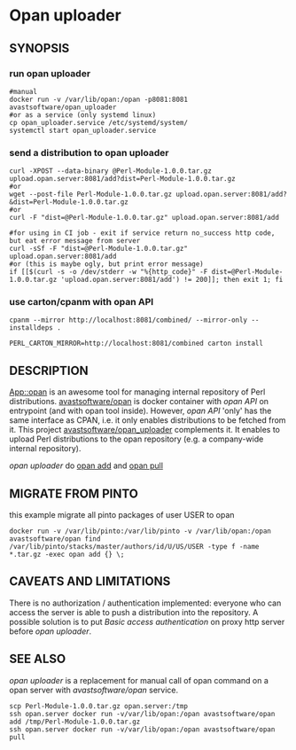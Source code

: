 # Opan uploader

## SYNOPSIS

### run opan uploader
```
#manual
docker run -v /var/lib/opan:/opan -p8081:8081 avastsoftware/opan_uploader
#or as a service (only systemd linux)
cp opan_uploader.service /etc/systemd/system/
systemctl start opan_uploader.service
```

### send a distribution to opan uploader
```
curl -XPOST --data-binary @Perl-Module-1.0.0.tar.gz upload.opan.server:8081/add?dist=Perl-Module-1.0.0.tar.gz
#or
wget --post-file Perl-Module-1.0.0.tar.gz upload.opan.server:8081/add?&dist=Perl-Module-1.0.0.tar.gz
#or
curl -F "dist=@Perl-Module-1.0.0.tar.gz" upload.opan.server:8081/add

#for using in CI job - exit if service return no_success http code, but eat error message from server 
curl -sSf -F "dist=@Perl-Module-1.0.0.tar.gz" upload.opan.server:8081/add
#or (this is maybe ogly, but print error message)
if [[$(curl -s -o /dev/stderr -w "%{http_code}" -F dist=@Perl-Module-1.0.0.tar.gz 'upload.opan.server:8081/add') != 200]]; then exit 1; fi
```

### use carton/cpanm with opan API
```
cpanm --mirror http://localhost:8081/combined/ --mirror-only --installdeps .
```

```
PERL_CARTON_MIRROR=http://localhost:8081/combined carton install
```

## DESCRIPTION
[App::opan](https://metacpan.org/pod/distribution/App-opan) is an awesome tool for managing
internal repository of Perl distributions.
[avastsoftware/opan](https://hub.docker.com/r/avastsoftware/opan) is docker
container with *opan API* on entrypoint (and with opan tool inside).
However, *opan API* 'only' has the same interface as CPAN, i.e. it only enables
distributions to be fetched from it. This project
[avastsoftware/opan_uploader](https://hub.docker.com/r/avastsoftware/opan_uploader/)
complements it. It enables to upload Perl distributions to the opan
repository (e.g. a company-wide internal repository).

*opan uploader* do [opan add](https://metacpan.org/pod/distribution/App-opan/script/opan#add) and [opan pull](https://metacpan.org/pod/distribution/App-opan/script/opan#pull)

## MIGRATE FROM PINTO
this example migrate all pinto packages of user USER to opan
```
docker run -v /var/lib/pinto:/var/lib/pinto -v /var/lib/opan:/opan avastsoftware/opan find /var/lib/pinto/stacks/master/authors/id/U/US/USER -type f -name *.tar.gz -exec opan add {} \;
```

## CAVEATS AND LIMITATIONS
There is no authorization / authentication implemented: everyone who can access
the server is able to push a distribution into the repository. A possible
solution is to put *Basic access authentication* on proxy http server before
*opan uploader*.

## SEE ALSO
*opan uploader* is a replacement for manual call of opan command on a opan
server with *avastsoftware/opan* service.
```
scp Perl-Module-1.0.0.tar.gz opan.server:/tmp
ssh opan.server docker run -v/var/lib/opan:/opan avastsoftware/opan add /tmp/Perl-Module-1.0.0.tar.gz
ssh opan.server docker run -v/var/lib/opan:/opan avastsoftware/opan pull
```
